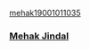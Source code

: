<a class="card" href="#">
<div class="card__background"></div>
<div class="card__content">
    <p class="card__category">mehak19001011035</p>
    <h3 class="card__heading">Mehak Jindal</h3>
</div>
</a>
